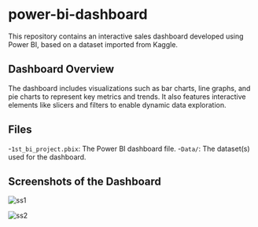# power-bi-dashboard

This repository contains an interactive sales dashboard developed using Power BI, based on a dataset imported from Kaggle.

## Dashboard Overview
The dashboard includes visualizations such as bar charts, line graphs, and pie charts to represent key metrics and trends. It also features interactive elements like slicers and filters to enable dynamic data exploration.

## Files
-`1st_bi_project.pbix`: The Power BI dashboard file.
-`Data/`: The dataset(s) used for the dashboard.

## Screenshots of the Dashboard
![ss1](https://github.com/user-attachments/assets/eabaf1aa-d779-4655-a8f3-07898c38befb)

![ss2](https://github.com/user-attachments/assets/a0344be9-2025-414a-a22e-6e037fcd5171)

